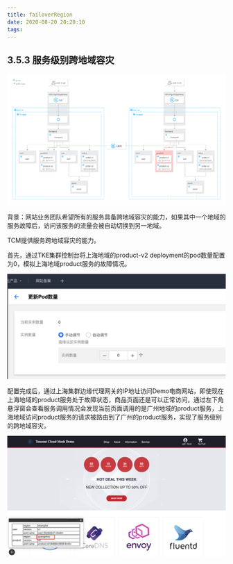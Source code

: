 ```yaml
---
title: failoverRegion
date: 2020-08-20 20:20:10
tags:
---
```

## 3.5.3 服务级别跨地域容灾

![图3-5-3-1-服务跨地域容灾](../../../images/netCommunication/3-5-5.svg 'image.png')

背景：网站业务团队希望所有的服务具备跨地域容灾的能力，如果其中一个地域的服务故障后，访问该服务的流量会被自动切换到另一地域。

TCM提供服务跨地域容灾的能力。

首先，通过TKE集群控制台将上海地域的product-v2 deployment的pod数量配置为0，模拟上海地域product服务的故障情况。

![图3-5-3-2-更新pod数量](../../../images/netCommunication/3-5-4.png 'image.png')

配置完成后，通过上海集群边缘代理网关的IP地址访问Demo电商网站，即使现在上海地域的product服务处于故障状态，商品页面还是可以正常访问，通过左下角悬浮窗会查看服务调用情况会发现当前页面调用的是广州地域的product服务，上海地域访问product服务的请求被路由到了广州的product服务，实现了服务级别的跨地域容灾。

![图3-5-3-3-product服务跨地域容灾](../../../images/netCommunication/3-5-6.png 'image.png')